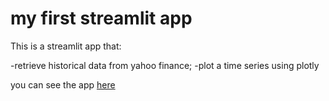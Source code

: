 # my first streamlit app

This is a streamlit app that:

-retrieve historical data from yahoo finance;
-plot a time series using plotly

you can see the app [here](https://rc0182tads-37sk3flbk4geg3bcwihcox.streamlit.app/)